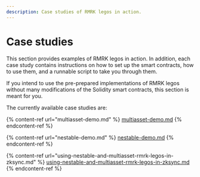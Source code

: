 ```yaml
---
description: Case studies of RMRK legos in action.
---
```


# Case studies

This section provides examples of RMRK legos in action. In addition, each case study contains instructions on how to set up the smart contracts, how to use them, and a runnable script to take you through them.

If you intend to use the pre-prepared implementations of RMRK legos without many modifications of the Solidity smart contracts, this section is meant for you.

The currently available case studies are:

{% content-ref url="multiasset-demo.md" %}
[multiasset-demo.md](multiasset-demo.md)
{% endcontent-ref %}

{% content-ref url="nestable-demo.md" %}
[nestable-demo.md](nestable-demo.md)
{% endcontent-ref %}

{% content-ref url="using-nestable-and-multiasset-rmrk-legos-in-zksync.md" %}
[using-nestable-and-multiasset-rmrk-legos-in-zksync.md](using-nestable-and-multiasset-rmrk-legos-in-zksync.md)
{% endcontent-ref %}
